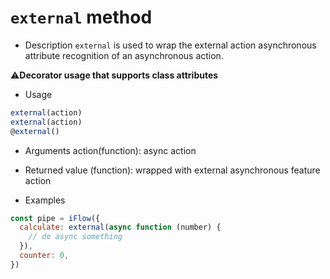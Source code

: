 # `external` method

* Description
`external` is used to wrap the external action asynchronous attribute recognition of an asynchronous action.


⚠️**Decorator usage that supports class attributes**

* Usage
```javascript
external(action)
external(action)
@external()
```

* Arguments
action(function): async action

* Returned value
(function): wrapped with external asynchronous feature action

* Examples
```javascript
const pipe = iFlow({
  calculate: external(async function (number) {
    // do async something
  }),
  counter: 0,
})
```
